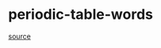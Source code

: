 # periodic-table-words

[source](https://www.reddit.com/r/dailyprogrammer/comments/5seexn/20170206_challenge_302_easy_spelling_with/
)